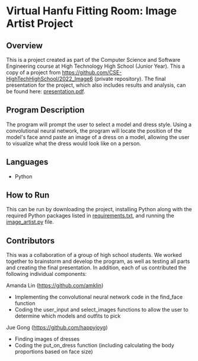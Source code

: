 # Virtual Hanfu Fitting Room: Image Artist Project

## Overview 

This is a project created as part of the Computer Science and Software Engineering course at High Technology High School (Junior Year). This a copy of a project from https://github.com/CSE-HighTechHighSchool/2022_Image6 (private repository). The final presentation for the project, which also includes results and analysis, can be found here: [presentation.pdf](https://github.com/amklin/Virtual-Hanfu-Fitting-Room-Image-Artist-Project/blob/06eebf1fe272e15ba5c4d3740293135c12f9d81a/presentation.pdf).

## Program Description

The program will prompt the user to select a model and dress style. Using a convolutional neural network, the program will locate the position of the model's face annd paste an image of a dress on a model, allowing the user to visualize what the dress would look like on a person. 

## Languages 

* Python

## How to Run

This can be run by downloading the project, installing Python along with the required Python packages listed in [requirements.txt](https://github.com/amklin/Virtual-Hanfu-Fitting-Room-Image-Artist-Project/blob/b3c7a9b07220778f43d49ab87c8b17789608d0e8/requirements.txt), and running the [image_artist.py](https://github.com/amklin/Virtual-Hanfu-Fitting-Room-Image-Artist-Project/blob/b3c7a9b07220778f43d49ab87c8b17789608d0e8/image_artist.py) file.

## Contributors

This was a collaboration of a group of high school students. We worked together to brainstorm and develop the program, as well as testing all parts and creating the final presentation. In addition, each of us contributed the following individual components:

Amanda Lin (https://github.com/amklin)
* Implementing the convolutional neural network code in the find_face function
* Coding the user_input and select_images functions to allow the user to determine which models and outfits to pick

Jue Gong (https://github.com/happyjoyg)
* Finding images of dresses
* Coding the put_on_dress function (including calculating the body proportions based on face size)
